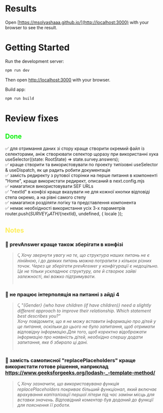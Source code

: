 # Results

Open [https://msolyashaaa.github.io/](http://localhost:3000) with your browser to see the result.

# Getting Started

Run the development server:

```bash
npm run dev
```

Then open [http://localhost:3000](http://localhost:3000) with your browser.


Build app:

```bash
npm run build
```


# Review fixes

## <span style="color: #06f106; font-weight: bold"> Done</span>

✅ для отримання даних зі стору краще створити окремий файл із селекторами, аніж створювати селектор щоразу при використанні хука useSelector((state: RootState) => state.survey.answers); <br />
✅ краще створити та використовувати по проекту типізовні useSelector & useDispatch, як це радить робити документація <br />
✅ замість редиректу з рутової сторінки на перше питання в компоненті "Home", краще використати редирект, описаний в next.config.mjs <br />
✅ намагатися використовувати SEF URLs <br />
✅ "nextId" в конфізі краще вказувати не для кожної кнопки відповіді степа окремо, а на рівні самого степу <br />
✅ намагатися розділяти логіку та представлення компонента <br />
✅ немає необхідності використання усіх 3-х параметрів router.push(${SURVEY_PATH}/${nextId}, undefined, { locale }); <br />

## <span style="color: #ffee58; font-weight: bold"> Notes</span>

### 💬 prevAnswer краще також зберігати в конфізі <br />
>⤹ *Хочу звернути увагу на те, що структура наших питань не є лінійною, і до деяких питань можна потрапити з кількох різних точок. Через це зберігати prevAnswer у конфігурації є недоцільно. Це не тільки ускладнює структуру, але й створює зайві залежності, які важко підтримувати.* <br /> <br />

### 💬 не працює інтерполяція на питанні з айді 4 <br /> 
>⤹ *"{Gender} {who have children (if have children)} need a slightly different approach to improve their relationship. Which statement best describes you?"
<br />Хочу повідомити, що я не можу вставити інформацію про дітей у це питання, оскільки до цього не було запитання, щоб отримати відповідну інформацію.Для того, щоб коректно відображати інформацію про наявність дітей, необхідно спершу додати запитання, яке б збирало ці дані.*<br /><br />

### 💬 замість самописної "replacePlaceholders" краще використати готове рішення, наприклад https://www.geeksforgeeks.org/lodash-_-template-method/ <br />
>⤹ *Хочу зазначити, що використовувана функція replacePlaceholders покриває більший функціонал, який включає врахування капіталізації першої літери під час заміни місць для вставки значень. Відповідний коментар був доданий до функції для пояснення її роботи.*<br />